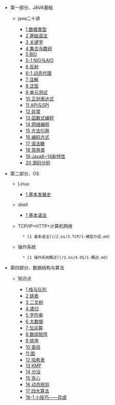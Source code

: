 <!--
 * @Author: your name
 * @Date: 2020-04-18 10:56:28
 * @LastEditTime: 2020-04-30 14:04:35
 * @LastEditors: your name
 * @Description: In User Settings Edit
 * @FilePath: \docs\3.shujuku\1.MySQL\_sidebar.md
 -->
<!--
 * @Author: your name
 * @Date: 2020-04-15 22:09:19
 * @LastEditTime: 2020-04-18 10:55:45
 * @LastEditors: Please set LastEditors
 * @Description: In User Settings Edit
 * @FilePath: \docs\_sidebar.md
 -->

* 第一部分、JAVA基础

    * java二十讲
    
        * [1 数据类型](/1.basics/1.java-basic/1-数据类型.md)  
        * [2 基础语法](/1.basics/1.java-basic/2-基础语法.md)
        * [3 关键字](/1.basics/1.java-basic/3-关键字.md)
        * [4 集合与数组](/1.basics/1.java-basic/4-集合.md)
        * [5 BIO](/1.basics/1.java-basic/5-IO.md)
        * [5-1 NIO与AIO](/1.basics/1.java-basic/5-1-IO.md)
        * [6 反射](/1.basics/1.java-basic/6-反射.md)
        * [6-1 动态代理](/1.basics/1.java-basic/6-1-动态代理.md)
        * [7 注解](/1.basics/1.java-basic/7-注解.md)
        * [8 泛型](/1.basics/1.java-basic/8-泛型.md)
        * [9 单元测试](/1.basics/1.java-basic/9-单元测试.md)
        * [10 正则表达式](/1.basics/1.java-basic/10-正则表达式.md)
        * [11 API与SPI](/1.basics/1.java-basic/11-API&SPI.md)
        * [12 异常](/1.basics/1.java-basic/12-异常.md)
        * [13 函数式编程](/1.basics/1.java-basic/13-函数式编程.md)
        * [14 网络编程](/1.basics/1.java-basic/14-网络编程.md)
        * [15 方法引用](/1.basics/1.java-basic/15-方法引用.md)
        * [16 编码方式](/1.basics/1.java-basic/16-编码方式.md)
        * [17 语法糖](/1.basics/1.java-basic/17-语法糖.md)
        * [18 常用类](/1.basics/1.java-basic/18-类.md)
        * [19 Java8~14新特性](/1.basics/1.java-basic/19-新特性.md)
        * [20 源码分析](/1.basics/1.java-basic/20-源码.md)

* 第二部分、OS

    * Linux
  
        * [1 基本发展史](/2.os/1.linux/1-基本发展史.md)  




    * shell
  
        * [1 基本语法](/2.os/2.shell/1-基本语法.md)   
    



    * TCP/IP+HTTP+计算机网络

            * [1 基本语法](/2.os/3.TCP/1-模型介绍.md)   
            

    * 操作系统

            * [1 操作系统概述](/2.os/4.OS/1-概述.md) 




* 第四部分、数据结构与算法

    * 知识点
  
        * [1 栈与队列](/4.algorithm/1-栈与队列.md)
        * [2 链表](/4.algorithm/2-链表.md)
        * [3 二叉树](/4.algorithm/3-二叉树.md)
        * [4 递归](/4.algorithm/4-递归.md)
        * [5 字符串](/4.algorithm/5-字符串.md)
        * [6 大数据](/4.algorithm/6-大数据.md)
        * [7 位运算](/4.algorithm/7-位运算.md)
        * [8 数组矩阵](/4.algorithm/8-数组矩阵.md)
        * [9 排序](/4.algorithm/9-排序.md)
        * [10 查找](/4.algorithm/10-查找.md)
        * [11 图](/4.algorithm/11-图.md)
        * [12 哈希表](/4.algorithm/12-哈希表.md)
        * [13 KMP](/4.algorithm/13-KMP.md)
        * [14 分治](/4.algorithm/14-分治.md)
        * [15 贪心](/4.algorithm/15-贪心.md)
        * [16 动态规划](/4.algorithm/16-动态规划.md)
        * [17 四大算法](/4.algorithm/17-四大算法.md)
        * [18-1 小技巧——异或](/4.algorithm/18-小技巧1异或.md)
        




       


       
    